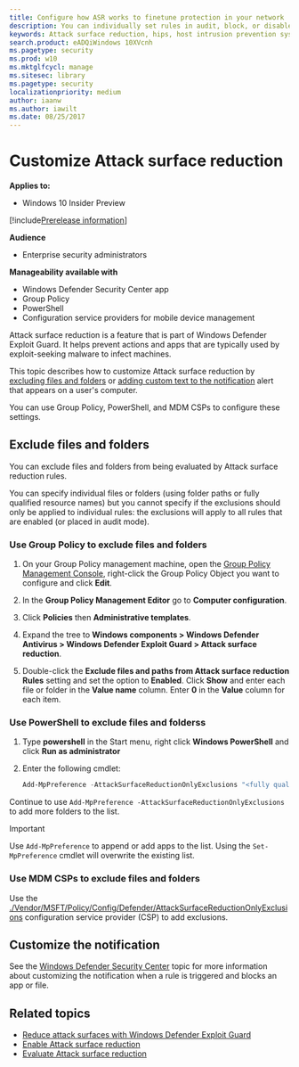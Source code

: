 ```yaml
---
title: Configure how ASR works to finetune protection in your network
description: You can individually set rules in audit, block, or disabled modes, and add files and folders that should be excluded from ASR
keywords: Attack surface reduction, hips, host intrusion prevention system, protection rules, anti-exploit, antiexploit, exploit, infection prevention, customize, configure, exclude
search.product: eADQiWindows 10XVcnh
ms.pagetype: security
ms.prod: w10
ms.mktglfcycl: manage
ms.sitesec: library
ms.pagetype: security
localizationpriority: medium
author: iaanw
ms.author: iawilt
ms.date: 08/25/2017
---
```


# Customize Attack surface reduction

**Applies to:**

- Windows 10 Insider Preview

[!include[Prerelease information](prerelease.md)]

**Audience**

- Enterprise security administrators


**Manageability available with**

- Windows Defender Security Center app
- Group Policy
- PowerShell
- Configuration service providers for mobile device management


Attack surface reduction is a feature that is part of Windows Defender Exploit Guard. It helps prevent actions and apps that are typically used by exploit-seeking malware to infect machines. 

This topic describes how to customize Attack surface reduction by [excluding files and folders](#exclude-files-and-folders) or [adding custom text to the notification](#customize-the-notification) alert that appears on a user's computer.

You can use Group Policy, PowerShell, and MDM CSPs to configure these settings.

## Exclude files and folders

You can exclude files and folders from being evaluated by Attack surface reduction rules. 

You can specify individual files or folders (using folder paths or fully qualified resource names) but you cannot specify if the exclusions should only be applied to individual rules: the exclusions will apply to all rules that are enabled (or placed in audit mode).

### Use Group Policy to exclude files and folders

1.  On your Group Policy management machine, open the [Group Policy Management Console](https://technet.microsoft.com/library/cc731212.aspx), right-click the Group Policy Object you want to configure and click **Edit**.

3.  In the **Group Policy Management Editor** go to **Computer configuration**.

4.  Click **Policies** then **Administrative templates**.

5.  Expand the tree to **Windows components > Windows Defender Antivirus > Windows Defender Exploit Guard > Attack surface reduction**.

6. Double-click the **Exclude files and paths from Attack surface reduction Rules** setting and set the option to **Enabled**. Click **Show** and enter each file or folder in the **Value name** column. Enter **0** in the **Value** column for each item. 

### Use PowerShell to exclude files and folderss

1. Type **powershell** in the Start menu, right click **Windows PowerShell** and click **Run as administrator**
2. Enter the following cmdlet:

    ```PowerShell
    Add-MpPreference -AttackSurfaceReductionOnlyExclusions "<fully qualified path or resource>"
    ```

Continue to use `Add-MpPreference -AttackSurfaceReductionOnlyExclusions` to add more folders to the list. 


>[!IMPORTANT]
>Use `Add-MpPreference` to append or add apps to the list. Using the `Set-MpPreference` cmdlet will overwrite the existing list. 

### Use MDM CSPs to exclude files and folders

Use the [./Vendor/MSFT/Policy/Config/Defender/AttackSurfaceReductionOnlyExclusions](https://docs.microsoft.com/en-us/windows/client-management/mdm/policy-csp-defender#defender-attacksurfacereductiononlyexclusions) configuration service provider (CSP) to add exclusions.



## Customize the notification

See the [Windows Defender Security Center](../windows-defender-security-center/windows-defender-security-center.md#customize-notifications-from-the-windows-defender-security-center) topic for more information about customizing the notification when a rule is triggered and blocks an app or file.



## Related topics

- [Reduce attack surfaces with Windows Defender Exploit Guard](attack-surface-reduction-exploit-guard.md)
- [Enable Attack surface reduction](enable-attack-surface-reduction.md)
- [Evaluate Attack surface reduction](evaluate-attack-surface-reduction.md)

